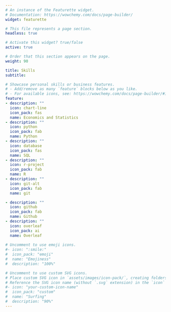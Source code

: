 ```yaml
---
# An instance of the Featurette widget.
# Documentation: https://wowchemy.com/docs/page-builder/
widget: featurette

# This file represents a page section.
headless: true

# Activate this widget? true/false
active: true

# Order that this section appears on the page.
weight: 90

title: Skills
subtitle:

# Showcase personal skills or business features.
# - Add/remove as many `feature` blocks below as you like.
# - For available icons, see: https://wowchemy.com/docs/page-builder/#icons
feature:
- description: ""
  icon: chart-line
  icon_pack: fas
  name: Economics and Statistics
- description: ""
  icon: python
  icon_pack: fab
  name: Python
- description: ""
  icon: database
  icon_pack: fas
  name: SQL
- description: ""
  icon: r-project
  icon_pack: fab
  name: R
- description: ""
  icon: git-alt
  icon_pack: fab
  name: git

- description: ""
  icon: github
  icon_pack: fab
  name: Github
- description: ""
  icon: overleaf
  icon_pack: ai
  name: Overleaf
  
# Uncomment to use emoji icons.
#- icon: ":smile:"
#  icon_pack: "emoji"
#  name: "Emojiness"
#  description: "100%"  

# Uncomment to use custom SVG icons.
# Place custom SVG icon in `assets/images/icon-pack/`, creating folders if necessary.
# Reference the SVG icon name (without `.svg` extension) in the `icon` field.
#- icon: "your-custom-icon-name"
#  icon_pack: "custom"
#  name: "Surfing"
#  description: "90%"
---
```


